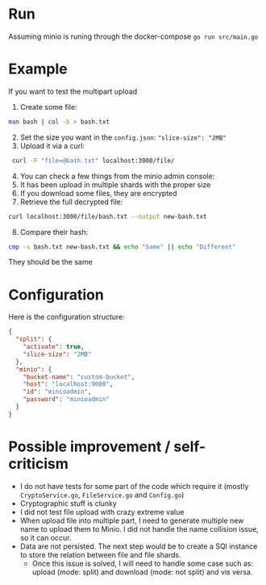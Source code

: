 # Run

Assuming minio is runing through the docker-compose
`go run src/main.go`

# Example

If you want to test the multipart upload

1. Create some file: 
```bash
man bash | col -b > bash.txt
```

2. Set the size you want in the `config.json`: `"slice-size": "2MB"`
3. Upload it via a curl:
```bash
 curl -F "file=@bash.txt" localhost:3000/file/
```
4. You can check a few things from the minio admin console:
 5. It has been upload in multiple shards with the proper size
 6. If you download some files, they are encrypted
5. Retrieve the full decrypted file:
```bash 
curl localhost:3000/file/bash.txt --output new-bash.txt 
```
8. Compare their hash:
```bash
cmp -s bash.txt new-bash.txt && echo "Same" || echo "Different"
```

They should be the same

# Configuration

Here is the configuration structure:
```json
{
  "split": {
    "activate": true,
    "slice-size": "2MB"
  },
  "minio": {
    "bucket-name": "custom-bucket",
    "host": "localhost:9000",
    "id": "minioadmin",
    "password": "minioadmin"
  }
}
```

# Possible improvement / self-criticism

* I do not have tests for some part of the code which require it (mostly `CryptoService.go`, `FileService.go` and `Config.go`)
* Cryptographic stuff is clunky
* I did not test file upload with crazy extreme value
* When upload file into multiple part, I need to generate multiple new name to upload them to Minio. I did not handle the name collision issue, so it can occur.
* Data are not persisted. The next step would be to create a SQl instance to store the relation between file and file shards.
  * Once this issue is solved, I will need to handle some case such as: upload (mode: split) and download (mode: not split) and vis versa.